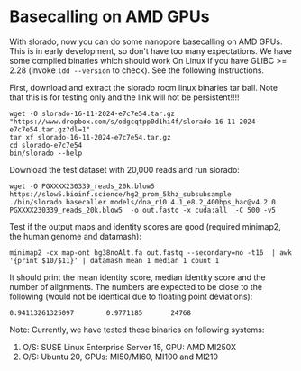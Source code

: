 # Basecalling on AMD GPUs

With slorado, now you can do some nanopore basecalling on AMD GPUs. This is in early development, so don't have too many expectations. We have some compiled binaries which should work On Linux if you have GLIBC >= 2.28 (invoke `ldd --version` to check). See the following instructions.

First, download and extract the slorado rocm linux binaries tar ball. Note that this is for testing only and the link will not be persistent!!!!

```
wget -O slorado-16-11-2024-e7c7e54.tar.gz "https://www.dropbox.com/s/odgcqtpp0d1hi4f/slorado-16-11-2024-e7c7e54.tar.gz?dl=1"
tar xf slorado-16-11-2024-e7c7e54.tar.gz
cd slorado-e7c7e54
bin/slorado --help
```

Download the test dataset with 20,000 reads and run slorado:
```
wget -O PGXXXX230339_reads_20k.blow5 https://slow5.bioinf.science/hg2_prom_5khz_subsubsample
./bin/slorado basecaller models/dna_r10.4.1_e8.2_400bps_hac@v4.2.0 PGXXXX230339_reads_20k.blow5  -o out.fastq -x cuda:all  -C 500 -v5
```

Test if the output maps and identity scores are good (required  minimap2, the human genome and datamash):
```
minimap2 -cx map-ont hg38noAlt.fa out.fastq --secondary=no -t16  | awk '{print $10/$11}' | datamash mean 1 median 1 count 1
```
It should print the mean identity score, median identity score and the number of alignments. The numbers are expected to be close to the following (would not be identical due to floating point deviations):
```
0.94113261325097        0.9771185       24768
```

Note: Currently, we have tested these binaries on following systems:
1. O/S: SUSE Linux Enterprise Server 15, GPU: AMD MI250X
2. O/S: Ubuntu 20, GPUs: MI50/MI60, MI100 and MI210
